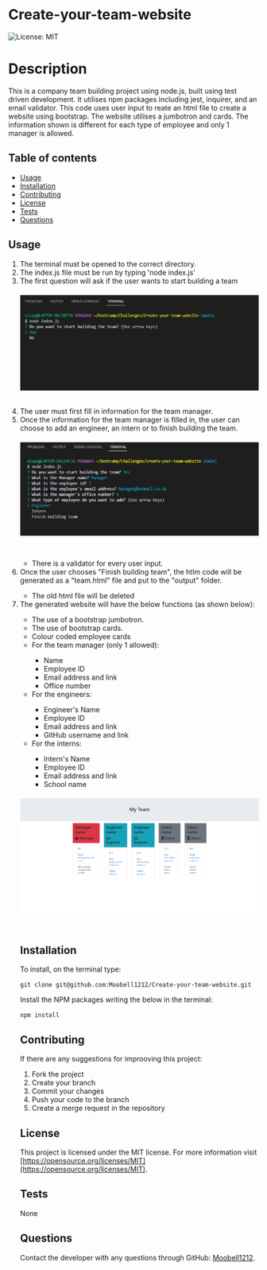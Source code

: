 # Create-your-team-website

![License: MIT](https://img.shields.io/badge/License-MIT-yellow.svg)

# Description
This is a company team building project using node.js, built using test driven development. It utilises npm packages including jest, inquirer, and an email validator. This code uses user input to reate an html file to create a website using bootstrap. The website utilises a jumbotron and cards. The information shown is different for each type of employee and only 1 manager is allowed.

## Table of contents
- [Usage](#usage)
- [Installation](#installation)
- [Contributing](#contributing)
- [License](#license)
- [Tests](#tests)
- [Questions](#questions)

## Usage
<ol>
<li>The terminal must be opened to the correct directory.</li>
<li>The index.js file must be run by typing 'node index.js'</li>
<li>The first question will ask if the user wants to start building a team</li>
  
<img src="./images/startquestion.png" style="margin-top: 20px; margin-bottom:30px">
  
<li>The user must first fill in information for the team manager.</li>
<li>Once the information for the team manager is filled in, the user can choose to add an engineer, an intern or to finish building the team.</li>
  
<img src="./images/employeetype.png" style="margin-top: 20px; margin-bottom:30px">
  
<ul>
<li>There is a validator for every user input.</li>
</ul>
<li>Once the user chooses "Finish building team", the htlm code will be generated as a "team.html" file and put to the "output" folder.</li>
<ul>
<li>The old html file will be deleted</li>
</ul> 
<li>The generated website will have the below functions (as shown below):</li>
<ul>
<li>The use of a bootstrap jumbotron.</li>
<li>The use of bootstrap cards.</li>
<li>Colour coded employee cards</li>
<li>For the team manager (only 1 allowed):</li>
<ul>
<li>Name</li>
<li>Employee ID</li>
<li>Email address and link</li>
<li>Office number</li>
</ul>
</li>

<li>For the engineers:</li>
<ul>
<li>Engineer's Name</li>
<li>Employee ID</li>
<li>Email address and link</li>
<li>GitHub username and link</li>
</ul>
</li>

<li>For the interns:</li>
<ul>
<li>Intern's Name</li>
<li>Employee ID</li>
<li>Email address and link</li>
<li>School name</li>
</ul>
</ul>

<img src= "./images/finalproduct.png" style="margin-top: 20px; margin-bottom:30px"> 

## Installation
To install, on the terminal type:
```
git clone git@github.com:Moobell1212/Create-your-team-website.git
```

Install the NPM packages writing the below in the terminal:
```
npm install
```

## Contributing
If there are any suggestions for improoving this project:
<ol>
<li>Fork the project</li>
<li>Create your branch</li>
<li>Commit your changes</li>
<li>Push your code to the branch</li>
<li>Create a merge request in the repository</li>
</ol>

## License
This project is licensed under the MIT license. For more information visit [https://opensource.org/licenses/MIT](https://opensource.org/licenses/MIT).

## Tests
None

## Questions
Contact the developer with any questions through GitHub: [Moobell1212](https://github.com/Moobell1212).
